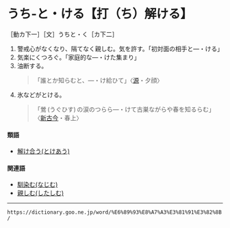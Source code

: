 # うち‐と・ける【打（ち）解ける】

［動カ下一］［文］うちと・く［カ下二］

1. 警戒心がなくなり、隔てなく親しむ。気を許す。「初対面の相手と―・ける」
2. 気楽にくつろぐ。「家庭的な―・けた集まり」
3. 油断する。
    >「誰とか知らむと、―・け給ひて」〈[源](https://dictionary.goo.ne.jp/word/%E6%BA%90%E6%B0%8F%E7%89%A9%E8%AA%9E/#jn-69890)・夕顔〉
4. 氷などがとける。
    >「鶯 (うぐひす) の涙のつらら―・けて古巣ながらや春を知るらむ」〈[新古今](https://dictionary.goo.ne.jp/word/%E6%96%B0%E5%8F%A4%E4%BB%8A%E5%92%8C%E6%AD%8C%E9%9B%86/#jn-114149)・春上〉
        

#### 類語

-   [解け合う(とけあう)](https://dictionary.goo.ne.jp/word/%E6%BA%B6%E5%90%88%E3%81%86/#jn-158451)

#### 関連語

-   [馴染む(なじむ)](なじむ（馴染む）)
-   [親しむ(したしむ)](したしむ（親しむ）)

---
`https://dictionary.goo.ne.jp/word/%E6%89%93%E8%A7%A3%E3%81%91%E3%82%8B/`
